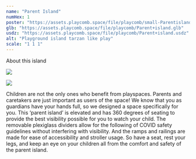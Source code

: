 ```yaml
---
name: "Parent Island"
numHex: 1
poster: "https://assets.playcomb.space/file/playcomb/small-Parentisland—nobackground.png"
glb: "https://assets.playcomb.space/file/playcomb/Parent+island.glb"
usdz: "https://assets.playcomb.space/file/playcomb/Parent+island.usdz"
alt: "Playground island tarzan like play"
scale: "1 1 1"
---
```


About this island

![](https://assets.playcomb.space/file/playcomb/Parent+island+materials.png)

![](https://assets.playcomb.space/file/playcomb/Parentisland.png)

Children are not the only ones who benefit from playspaces. Parents and caretakers are just important as users of the space! We know that you as guardians have your hands full, so we designed a space specifically for you. This ‘parent island’ is elevated and has 360 degrees of seating to provide the best visibility possible for you to watch your child. The removable plexiglass dividers allow for the following of COVID safety guidelines without interfering with visibility. And the ramps and railings are made for ease of accessibility and stroller usage. So have a seat, rest your legs, and keep an eye on your children all from the comfort and safety of the parent island. 
